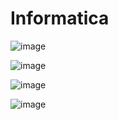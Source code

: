 # Informatica

![image](https://github.com/Viniciusluizi/Informatica/assets/163477952/3258d212-4fd8-4038-93ff-245df8059a83)

![image](https://github.com/Viniciusluizi/Informatica/assets/163477952/d0a4ba08-96f2-4a0e-ad9a-3f946ad3917c)

![image](https://github.com/Viniciusluizi/Informatica/assets/163477952/834b1fb9-1b4e-4f1e-933e-31308d355c33)

 ![image](https://github.com/Viniciusluizi/Informatica/assets/163477952/29b74e7f-a558-442d-8b53-6345ae2f0931)
